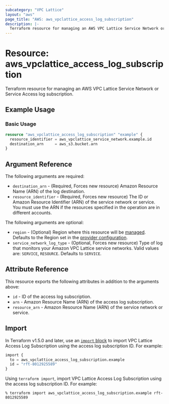 ```yaml
---
subcategory: "VPC Lattice"
layout: "aws"
page_title: "AWS: aws_vpclattice_access_log_subscription"
description: |-
  Terraform resource for managing an AWS VPC Lattice Service Network or Services Access log subscription.
---
```


# Resource: aws_vpclattice_access_log_subscription

Terraform resource for managing an AWS VPC Lattice Service Network or Service Access log subscription.

## Example Usage

### Basic Usage

```terraform
resource "aws_vpclattice_access_log_subscription" "example" {
  resource_identifier = aws_vpclattice_service_network.example.id
  destination_arn     = aws_s3.bucket.arn
}
```

## Argument Reference

The following arguments are required:

* `destination_arn` - (Required, Forces new resource) Amazon Resource Name (ARN) of the log destination.
* `resource_identifier` - (Required, Forces new resource) The ID or Amazon Resource Identifier (ARN) of the service network or service. You must use the ARN if the resources specified in the operation are in different accounts.

The following arguments are optional:

* `region` - (Optional) Region where this resource will be [managed](https://docs.aws.amazon.com/general/latest/gr/rande.html#regional-endpoints). Defaults to the Region set in the [provider configuration](https://registry.terraform.io/providers/hashicorp/aws/latest/docs#aws-configuration-reference).
* `service_network_log_type` - (Optional, Forces new resource) Type of log that monitors your Amazon VPC Lattice service networks. Valid values are: `SERVICE`, `RESOURCE`. Defaults to `SERVICE`.

## Attribute Reference

This resource exports the following attributes in addition to the arguments above:

* `id` - ID of the access log subscription.
* `arn` - Amazon Resource Name (ARN) of the access log subscription.
* `resource_arn` - Amazon Resource Name (ARN) of the service network or service.

## Import

In Terraform v1.5.0 and later, use an [`import` block](https://developer.hashicorp.com/terraform/language/import) to import VPC Lattice Access Log Subscription using the access log subscription ID. For example:

```terraform
import {
  to = aws_vpclattice_access_log_subscription.example
  id = "rft-8012925589"
}
```

Using `terraform import`, import VPC Lattice Access Log Subscription using the access log subscription ID. For example:

```console
% terraform import aws_vpclattice_access_log_subscription.example rft-8012925589
```
